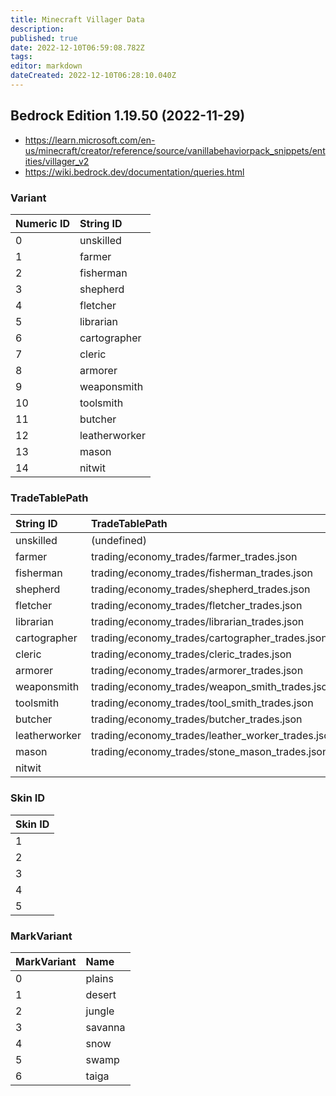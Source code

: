 ```yaml
---
title: Minecraft Villager Data
description: 
published: true
date: 2022-12-10T06:59:08.782Z
tags: 
editor: markdown
dateCreated: 2022-12-10T06:28:10.040Z
---
```


## Bedrock Edition 1.19.50 (2022-11-29)

- <https://learn.microsoft.com/en-us/minecraft/creator/reference/source/vanillabehaviorpack_snippets/entities/villager_v2>
- <https://wiki.bedrock.dev/documentation/queries.html>

### Variant

|Numeric ID|String ID|
|:--|:--|
|0|unskilled|
|1|farmer|
|2|fisherman|
|3|shepherd|
|4|fletcher|
|5|librarian|
|6|cartographer|
|7|cleric|
|8|armorer|
|9|weaponsmith|
|10|toolsmith|
|11|butcher|
|12|leatherworker|
|13|mason|
|14|nitwit|

### TradeTablePath

|String ID|TradeTablePath|
|:--|:--|
|unskilled|(undefined)|
|farmer|trading/economy_trades/farmer_trades.json|
|fisherman|trading/economy_trades/fisherman_trades.json|
|shepherd|trading/economy_trades/shepherd_trades.json|
|fletcher|trading/economy_trades/fletcher_trades.json|
|librarian|trading/economy_trades/librarian_trades.json|
|cartographer|trading/economy_trades/cartographer_trades.json|
|cleric|trading/economy_trades/cleric_trades.json|
|armorer|trading/economy_trades/armorer_trades.json|
|weaponsmith|trading/economy_trades/weapon_smith_trades.json|
|toolsmith|trading/economy_trades/tool_smith_trades.json|
|butcher|trading/economy_trades/butcher_trades.json|
|leatherworker|trading/economy_trades/leather_worker_trades.json|
|mason|trading/economy_trades/stone_mason_trades.json"|
|nitwit||

### Skin ID

|Skin ID|
|:--|
|1|
|2|
|3|
|4|
|5|

### MarkVariant

|MarkVariant|Name|
|:--|:--|
|0|plains|
|1|desert|
|2|jungle|
|3|savanna|
|4|snow|
|5|swamp|
|6|taiga|
